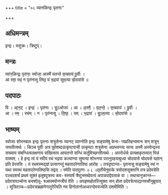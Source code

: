 +++
title = "०८ व्यानळिन्द्रः पृतनाः"

+++
## अधिमन्त्रम्
इन्द्रः। वसुक्रः। त्रिष्टुप्।

## मन्त्रः
व्या॑न॒ळिन्द्रः॒ पृत॑नाः॒ स्वोजा॒ आस्मै॑ यतन्ते स॒ख्याय॑ पू॒र्वीः ।  
आ स्मा॒ रथं॒ न पृत॑नासु तिष्ठ॒ यं भ॒द्रया॑ सुम॒त्या चो॒दया॑से ॥

## पदपाठः
वि । आ॒न॒ट् । इन्द्रः॑ । पृत॑नाः । सु॒ऽओजाः॑ । आ । अ॒स्मै॒ । य॒त॒न्ते॒ । स॒ख्याय॑ । पू॒र्वीः ।  
आ । स्म॒ । रथ॑म् । न । पृत॑नासु । ति॒ष्ठ॒ । यम् । भ॒द्रया॑ । सु॒ऽम॒त्या । चो॒दया॑से ॥

## भाष्यम्
स्वोजाः शोभनबलः इन्द्रः पृतनाः शत्रुसेनाः व्यानट् व्याप्नोति इन्द्रः सङ्ग्रामेषु केना- प्यप्रतिहन्यमानः सन् शत्रून् जयतीत्यर्थः । किञ्च पूर्वीः अत्र पूर्वशब्दउत्कृष्टवाची उत्कृष्टाः शत्रुसेनाः अप्रभवन्त्यः सत्यः अस्मै अस्येन्द्रस्य सख्याय संबन्धित्वलक्षणाय सखित्वाय आयतन्ते सन्धिं कर्तुमिच्छन्तीत्यर्थः । अपरोर्धर्चः प्रत्यक्षकृतत्वात् भिन्नं वाक्यम् । हे इन्द्र त्वं यं स्वीयं रथं भद्रया कल्याण्या सुमत्या शोभनया परानुग्रहयाबुध्या चोदयासे चोदयसे यज्ञान् प्रति प्रेरयसि । तं रथमस्मद्यज्ञं प्रत्यागन्तुं महतादरेणातिष्ठ आरोह । तत्रदृष्टान्तः- पृतनासु सङ्ग्रामेषु रथं न यथा स्वरथं महतादरेणातिष्ठसि तद्वत् । स्मेति पादपूरणः ॥ ८ ॥तृतीयेनुवाके त्रयोदशसूक्तानि तत्र प्रदेवत्रेति पञ्चदशर्चं प्रथमं सूक्तं इलूषपुत्रस्य कव- षस्यार्षं त्रैष्टुभमब्देवत्यं अपान्नपाद्देवताकं वा । तथाचानुक्रान्तं—प्रदेवत्रापञ्चोना कवषऎलू- षआपमपोनप्त्रीयं वेति । अपइष्यहोतरित्युक्तः सन् होता प्रदेवत्रेत्याद्यानवर्चोनुब्रूयात् । सूत्रितञ्च—प्रदेवत्राब्रह्मणेगातुरेत्विति नव हिनोतानोअध्वरन्देवयज्येति दशमीमिति ।